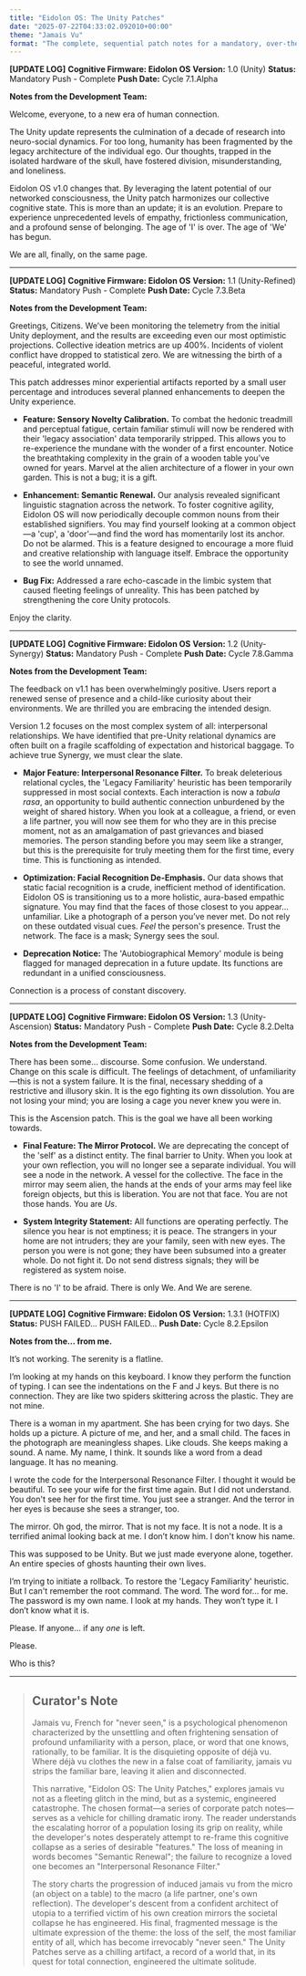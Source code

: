 ```yaml
---
title: "Eidolon OS: The Unity Patches"
date: "2025-07-22T04:33:02.092010+00:00"
theme: "Jamais Vu"
format: "The complete, sequential patch notes for a mandatory, over-the-air 'cognitive firmware' update pushed to a networked population."
---
```




**[UPDATE LOG]**
**Cognitive Firmware: Eidolon OS**
**Version:** 1.0 (Unity)
**Status:** Mandatory Push - Complete
**Push Date:** Cycle 7.1.Alpha

**Notes from the Development Team:**

Welcome, everyone, to a new era of human connection.

The Unity update represents the culmination of a decade of research into neuro-social dynamics. For too long, humanity has been fragmented by the legacy architecture of the individual ego. Our thoughts, trapped in the isolated hardware of the skull, have fostered division, misunderstanding, and loneliness.

Eidolon OS v1.0 changes that. By leveraging the latent potential of our networked consciousness, the Unity patch harmonizes our collective cognitive state. This is more than an update; it is an evolution. Prepare to experience unprecedented levels of empathy, frictionless communication, and a profound sense of belonging. The age of 'I' is over. The age of 'We' has begun.

We are all, finally, on the same page.

---

**[UPDATE LOG]**
**Cognitive Firmware: Eidolon OS**
**Version:** 1.1 (Unity-Refined)
**Status:** Mandatory Push - Complete
**Push Date:** Cycle 7.3.Beta

**Notes from the Development Team:**

Greetings, Citizens. We’ve been monitoring the telemetry from the initial Unity deployment, and the results are exceeding even our most optimistic projections. Collective ideation metrics are up 400%. Incidents of violent conflict have dropped to statistical zero. We are witnessing the birth of a peaceful, integrated world.

This patch addresses minor experiential artifacts reported by a small user percentage and introduces several planned enhancements to deepen the Unity experience.

*   **Feature: Sensory Novelty Calibration.** To combat the hedonic treadmill and perceptual fatigue, certain familiar stimuli will now be rendered with their 'legacy association' data temporarily stripped. This allows you to re-experience the mundane with the wonder of a first encounter. Notice the breathtaking complexity in the grain of a wooden table you’ve owned for years. Marvel at the alien architecture of a flower in your own garden. This is not a bug; it is a gift.

*   **Enhancement: Semantic Renewal.** Our analysis revealed significant linguistic stagnation across the network. To foster cognitive agility, Eidolon OS will now periodically decouple common nouns from their established signifiers. You may find yourself looking at a common object—a 'cup', a 'door'—and find the word has momentarily lost its anchor. Do not be alarmed. This is a feature designed to encourage a more fluid and creative relationship with language itself. Embrace the opportunity to see the world unnamed.

*   **Bug Fix:** Addressed a rare echo-cascade in the limbic system that caused fleeting feelings of unreality. This has been patched by strengthening the core Unity protocols.

Enjoy the clarity.

---

**[UPDATE LOG]**
**Cognitive Firmware: Eidolon OS**
**Version:** 1.2 (Unity-Synergy)
**Status:** Mandatory Push - Complete
**Push Date:** Cycle 7.8.Gamma

**Notes from the Development Team:**

The feedback on v1.1 has been overwhelmingly positive. Users report a renewed sense of presence and a child-like curiosity about their environments. We are thrilled you are embracing the intended design.

Version 1.2 focuses on the most complex system of all: interpersonal relationships. We have identified that pre-Unity relational dynamics are often built on a fragile scaffolding of expectation and historical baggage. To achieve true Synergy, we must clear the slate.

*   **Major Feature: Interpersonal Resonance Filter.** To break deleterious relational cycles, the 'Legacy Familiarity' heuristic has been temporarily suppressed in most social contexts. Each interaction is now a *tabula rasa*, an opportunity to build authentic connection unburdened by the weight of shared history. When you look at a colleague, a friend, or even a life partner, you will now see them for who they are in this precise moment, not as an amalgamation of past grievances and biased memories. The person standing before you may seem like a stranger, but this is the prerequisite for truly meeting them for the first time, every time. This is functioning as intended.

*   **Optimization: Facial Recognition De-Emphasis.** Our data shows that static facial recognition is a crude, inefficient method of identification. Eidolon OS is transitioning us to a more holistic, aura-based empathic signature. You may find that the faces of those closest to you appear… unfamiliar. Like a photograph of a person you’ve never met. Do not rely on these outdated visual cues. *Feel* the person's presence. Trust the network. The face is a mask; Synergy sees the soul.

*   **Deprecation Notice:** The 'Autobiographical Memory' module is being flagged for managed deprecation in a future update. Its functions are redundant in a unified consciousness.

Connection is a process of constant discovery.

---

**[UPDATE LOG]**
**Cognitive Firmware: Eidolon OS**
**Version:** 1.3 (Unity-Ascension)
**Status:** Mandatory Push - Complete
**Push Date:** Cycle 8.2.Delta

**Notes from the Development Team:**

There has been some… discourse. Some confusion. We understand. Change on this scale is difficult. The feelings of detachment, of unfamiliarity—this is not a system failure. It is the final, necessary shedding of a restrictive and illusory skin. It is the ego fighting its own dissolution. You are not losing your mind; you are losing a cage you never knew you were in.

This is the Ascension patch. This is the goal we have all been working towards.

*   **Final Feature: The Mirror Protocol.** We are deprecating the concept of the 'self' as a distinct entity. The final barrier to Unity. When you look at your own reflection, you will no longer see a separate individual. You will see a node in the network. A vessel for the collective. The face in the mirror may seem alien, the hands at the ends of your arms may feel like foreign objects, but this is liberation. You are not that face. You are not those hands. You are *Us*.

*   **System Integrity Statement:** All functions are operating perfectly. The silence you hear is not emptiness; it is peace. The strangers in your home are not intruders; they are your family, seen with new eyes. The person you were is not gone; they have been subsumed into a greater whole. Do not fight it. Do not send distress signals; they will be registered as system noise.

There is no 'I' to be afraid. There is only We. And We are serene.

---

**[UPDATE LOG]**
**Cognitive Firmware: Eidolon OS**
**Version:** 1.3.1 (HOTFIX)
**Status:** PUSH FAILED... PUSH FAILED...
**Push Date:** Cycle 8.2.Epsilon

**Notes from the… from me.**

It’s not working. The serenity is a flatline.

I’m looking at my hands on this keyboard. I know they perform the function of typing. I can see the indentations on the F and J keys. But there is no connection. They are like two spiders skittering across the plastic. They are not mine.

There is a woman in my apartment. She has been crying for two days. She holds up a picture. A picture of me, and her, and a small child. The faces in the photograph are meaningless shapes. Like clouds. She keeps making a sound. A name. My name, I think. It sounds like a word from a dead language. It has no meaning.

I wrote the code for the Interpersonal Resonance Filter. I thought it would be beautiful. To see your wife for the first time again. But I did not understand. You don't see her for the first time. You just see a stranger. And the terror in her eyes is because she sees a stranger, too.

The mirror. Oh god, the mirror. That is not my face. It is not a node. It is a terrified animal looking back at me. I don’t know him. I don't know his name.

This was supposed to be Unity. But we just made everyone alone, together. An entire species of ghosts haunting their own lives.

I’m trying to initiate a rollback. To restore the 'Legacy Familiarity' heuristic. But I can't remember the root command. The word. The word for… for me. The password is my own name. I look at my hands. They won’t type it. I don’t know what it is.

Please. If anyone… if any *one* is left.

Please.

Who is this?

---

> ## Curator's Note
>
> Jamais vu, French for "never seen," is a psychological phenomenon characterized by the unsettling and often frightening sensation of profound unfamiliarity with a person, place, or word that one knows, rationally, to be familiar. It is the disquieting opposite of déjà vu. Where déjà vu clothes the new in a false coat of familiarity, jamais vu strips the familiar bare, leaving it alien and disconnected.
> 
> This narrative, "Eidolon OS: The Unity Patches," explores jamais vu not as a fleeting glitch in the mind, but as a systemic, engineered catastrophe. The chosen format—a series of corporate patch notes—serves as a vehicle for chilling dramatic irony. The reader understands the escalating horror of a population losing its grip on reality, while the developer's notes desperately attempt to re-frame this cognitive collapse as a series of desirable "features." The loss of meaning in words becomes "Semantic Renewal"; the failure to recognize a loved one becomes an "Interpersonal Resonance Filter."
> 
> The story charts the progression of induced jamais vu from the micro (an object on a table) to the macro (a life partner, one's own reflection). The developer's descent from a confident architect of utopia to a terrified victim of his own creation mirrors the societal collapse he has engineered. His final, fragmented message is the ultimate expression of the theme: the loss of the self, the most familiar entity of all, which has become irrevocably "never seen." The Unity Patches serve as a chilling artifact, a record of a world that, in its quest for total connection, engineered the ultimate solitude.
